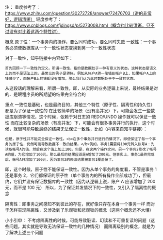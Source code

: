 注：
重度参考了：https://www.zhihu.com/question/30272728/answer/72476703（讲的非常好，逻辑清晰）
轻度参考了：https://www.cnblogs.com/fjdingsd/p/5273008.html（概念也比较清晰，只不过没有对比着这两个特性讲）
 
概念
原子性：一个事务内的操作，要么同时成功，要么同时失败
一致性：一个事务必须使数据库从一个一致性状态变换到另一个一致性状态
 
对于一致性，知乎链接中内容如下：
```
首先回顾一下一致性的定义。所谓一致性，指的是数据处于一种有意义的状态，这种状态是语义上的而不是语法上的。最常见的例子是转帐。例如从帐户A转一笔钱到帐户B上，如果帐户A上的钱减少了，而帐户B上的钱却没有增加，那么我们认为此时数据处于不一致的状态。
```
从这段话的理解来看，所谓一致性，即，从实际的业务逻辑上来说，最终结果是对的、是跟程序员的所期望的结果完全符合的
 
重点
一致性是基础，也是最终目的，其他三个特性（原子性、隔离性和持久性）都是为了保证一致性的
在比较简单的场景（没有高并发）下，可能会发生一些数据库崩溃等情况，这个时候，依赖于对日志的 REDO/UNDO 操作就可以保证一致性
而在比较复杂的场景（有高并发）下，可能会有很多事务并行的执行，这个时候，就很可能导致最终的结果无法保证一致性，比如（内容来自知乎链接）：
```
但是，原子性并不能完全保证一致性。<b>在多个事务并行进行的情况下，即使保证了每一个事务的原子性，仍然可能导致数据不一致的结果。</b>例如，事务1需要将100元转入帐号A：先读取帐号A的值，然后在这个值上加上100。但是，在这两个操作之间，另一个事务2修改了帐号A的值，为它增加了100元。那么最后的结果应该是A增加了200元。但事实上，事务1最终完成后，帐号A只增加了100元，因为事务2的修改结果被事务1覆盖掉了。
```
即，这个时候，原子性不能保证一致性。因为从单个事务的角度看，不管是事务 1 还是事务 2，它们都保证的原子性（单个事务内的所有操作全部成功了），但最终，它们并没有保证数据库的一致性（因为从逻辑上说，账户 A 应该增加了 200 元，而不是 100 元）
所以，为了保证并发情况下的一致性，又引入了隔离性的概念
 
隔离性：即事务之间感知不到彼此的存在，就好像只存在本身一个事务一样
而对于怎样实现隔离性，又涉及到了乐观锁和悲观锁的概念（这两个概念还不大懂）
 
小小引申：
不考虑隔离性的时候，可能导致脏读、幻读和不可重复读的问题（这些问题，其实就是导致无法保证一致性的几种情况）
而隔离级别的概念，就是为了解决上述三个问题
